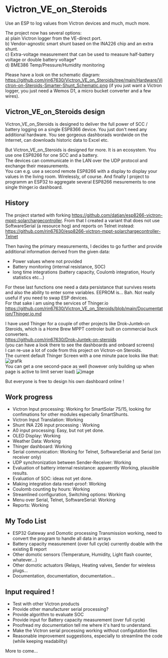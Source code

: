# Victron_VE_on_Steroids
Use an ESP to log values from Victron devices and much, much more.  

The project now has several options:  
a) plain Victron logger from the VE-direct port.  
b) Vendor-agnostic smart shunt based on the INA226 chip and an extra shunt.  
c) Extra-voltage measurement that can be used to measure half-battery voltage or double battery voltage*  
d) BME386 Temp/Pressure/Humidity monitoring

Please have a look on the schematic diagram:
https://github.com/rin67630/Victron_VE_on_Steroids/tree/main/Hardware/Victron-on-Steroids-Smarter-Shunt_Schematic.png
(if you just want a Victron logger, you just need a Wemos D1, a micro bucket converter and a few wires).

## Victron_VE_on_Steroids design

Victron_VE_on_Steroids is designed to deliver the full power of SCC / battery logging on a single ESP8366 device.
You just don't need any additional hardware. You see gorgeous dashborads wordwide on the Internet, can downloads historic data to Excel etc.

But Victron_VE_on_Steroids is designed for more. It is an ecosystem. You use one ESP8266 for one SCC and a battery.  
The devices can communicate in the LAN over the UDP protocol and exchange their measurements.  
You can e.g. use a second remote ESP8266 with a display to display your values in the living room. Wirelessly, of course.
And finally I project to programm an ESP32 to aggregate several ESP8266 mesurements to one single thinger.io dashboard.


## History
The project started with forking https://github.com/datjan/esp8266-victron-mppt-solarchargecontroller.
From that I created a variant that does not use SoftwareSerial (a resource hog) and reports on Telnet instead:
https://github.com/rin67630/esp8266-victron-mppt-solarchargecontroller-Telnet

Then having the primary measurements, I decides to go further and provide additional information derived from the given data:
- Power values where not provided  
- Battery monitoring (internal resistance, SOC)  
- long time integrations (battery capacity, Coulomb integration, Hourly statistics etc...)  

For these last functions one need a data persistance that survives resets and also the ability to enter some variables.
EEPROM is... Bah. Not really useful if you need to swap ESP devices.  
For that sake i am using the services of Thinger.io  
https://github.com/rin67630/Victron_VE_on_Steroids/blob/main/Documentation/Thinger.io.md

I have used Thinger for a couple of other projects like Drok-Juntek-on Steroids, which is a Home Brew MPPT controler built on commercial buck converters.  
https://github.com/rin67630/Drok-Juntek-on-steroids   
(you can have a look there to see the dashboards and onboard screens)  
I can re-use a lot of code from this project on Victron-on Steroids.  
The current default Thinger Screen with a one minute pace looks like that:   
![grafik](https://github.com/rin67630/Victron_VE_on_Steroids/assets/14197155/306c172f-6d3d-4fdd-a3c0-9738d9368115)  
You can get a one second-pace as well (however only building up when page is active to limit server load)
![image](https://github.com/rin67630/Victron_VE_on_Steroids/assets/14197155/3b21a957-1d55-4a91-ba97-a3c7f1078e52)


But everyone is free to design his own dashboard online !


## Work progress
 
- Victron Input processing:  Working for SmartSolar 75/15, looking for confimations for other modules especially SmartShunts.  
- Victron Input Translation: Working  
- Shunt INA 226 input processing : Working  
- A0 input processing: Easy, but not yet done.
- OLED Display: Working
- Weather Data: Working
- Thinger dashboard: Working  
- Serial communication: Working for Telnet, SoftwareSerial and Serial (on receiver only)  
- UDP synchronization between Sender-Receiver: Working
- Evaluation of battery internal resistance: apparently Working, plausible results.
- Evaluation of SOC: ideas not yet done. 
- Making integration data reset-proof: Working  
- Coulomb counting by hours: Working  
- Streamlined configuration, Switching options: Working  
- Menu over Serial, Telnet, SoftwareSerial: Working  
- Reports: Working

## My Todo List
- ESP32 Gateway and Domotic processing  Transmission working, need to convert the program to handle all data in arrays 
- Battery capacity measurement (over full cycle) currently doable with the existing B report  
- Other domotic sensors (Temperature, Humidity, Light flash counter, whatever...)
- Other domotic actuators (Relays, Heating valves, Sender for wireless plugs...
- Documentation, documentation, documentation...

## Input required !
- Test with other Victron products  
- Provide other manufacturer serial processing?  
- Provide algorithm to evaluate SOC  
- Provide input for Battery capacity measurement (over full cycle)  
- Proofread my documentation tell me where it's hard to understand. 
- Make the Victron serial processing working without configutation files  
- Reasonable improvement suggestions, especially to streamline the code (while keeping readability)




More to come...


